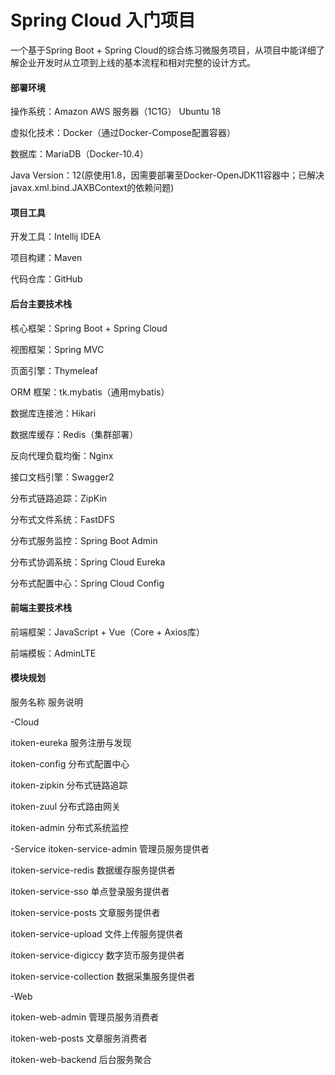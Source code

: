 # Spring Cloud 入门项目
一个基于Spring Boot + Spring Cloud的综合练习微服务项目，从项目中能详细了解企业开发时从立项到上线的基本流程和相对完整的设计方式。


#### 部署环境
操作系统：Amazon AWS 服务器（1C1G） Ubuntu 18

虚拟化技术：Docker（通过Docker-Compose配置容器）

数据库：MariaDB（Docker-10.4）

Java Version：12(原使用1.8，因需要部署至Docker-OpenJDK11容器中；已解决javax.xml.bind.JAXBContext的依赖问题)


#### 项目工具
开发工具：Intellij IDEA

项目构建：Maven

代码仓库：GitHub



#### 后台主要技术栈
核心框架：Spring Boot + Spring Cloud

视图框架：Spring MVC

页面引擎：Thymeleaf

ORM 框架：tk.mybatis（通用mybatis）

数据库连接池：Hikari

数据库缓存：Redis（集群部署）

反向代理负载均衡：Nginx

接口文档引擎：Swagger2

分布式链路追踪：ZipKin

分布式文件系统：FastDFS

分布式服务监控：Spring Boot Admin

分布式协调系统：Spring Cloud Eureka

分布式配置中心：Spring Cloud Config



#### 前端主要技术栈

前端框架：JavaScript + Vue（Core + Axios库）

前端模板：AdminLTE



#### 模块规划

服务名称				服务说明

-Cloud

itoken-eureka			服务注册与发现

itoken-config			分布式配置中心

itoken-zipkin			分布式链路追踪

itoken-zuul			分布式路由网关

itoken-admin			分布式系统监控


-Service
itoken-service-admin		管理员服务提供者

itoken-service-redis		数据缓存服务提供者

itoken-service-sso		单点登录服务提供者

itoken-service-posts		文章服务提供者

itoken-service-upload		文件上传服务提供者

itoken-service-digiccy		数字货币服务提供者

itoken-service-collection	数据采集服务提供者


-Web

itoken-web-admin		管理员服务消费者

itoken-web-posts		文章服务消费者

itoken-web-backend		后台服务聚合

